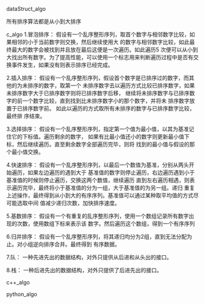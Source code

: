 dataStruct_algo

所有排序算法都是从小到大排序

c_algo
1.冒泡排序：
假设有一个乱序整形序列，取首个数字与相邻数字比较，如果相邻的小于当前数字则交换，然后继续使用大
的数字与相邻数字比较，如此最终最大的数字会被找到并且放在最后这便是一次遍历。如此遍历5
次便可以从小到大找出所有数字。为了提高性能，可以使用一个标志用来判断遍历过程中是否有交
换事件发生，如果没有则表示排序已经完成。

2.插入排序：
假设有一个乱序整形序列，假设首个数字是已排序过的数字，而其他的为未排序的数字，取第一个
未排序数字去以遍历方式比较已排序数字，如果未排序数字大于已排序数字则将已排序数字后移，
继续将未排序数字与已排序数字的前一个数字比较，直到找到比未排序数字小的那个数字，并将未
排序数字放置于已排序数字前。 如此以遍历的方式取所有未排序的数字与已排序数字比较，最终排
序结束。

3.选择排序：
假设有一个乱序整形序列，指定第一个值为最小值，以其为基准记住它的下标值。遍历剩余的数字，
如果有比最小值还小的数字则更新最小值下标，然后继续遍历。直至剩余数字全部遍历完毕，则将
找到的最小值与假设的那个最小值交换。

4.快速排序：
假设有一个乱序整形序列，以最后一个数值为基准，分别从两头开始遍历，如果左边遍历的遇到大于
基准值的数字则停止遍历，右边遍历遇到小于基准值的时候则停止遍历，交换这两个数值，继续遍历
直到左右遍历相遇，则表示遍历完毕，最终将小于基准值的分为一组，大于基准值的为另一组。递归
重复上述操作，最终得到从小到大的有序序列。基准值可以通过某种取平均值的方式尽可能选取中间
值减少递归次数，加快排序速度。

5.基数排序：
假设有一个有重复的乱序整形序列，使用一个数组记录所有数字出现的次数，使用数组下标来表示该
数字。然后遍历这个数组，得到一个有序序列

6.归并排序：
假设有一个乱序整形序列，将其递归均分为2组，直到无法分配为止。对小组逆向排序合并。最终得到
有序数据。

7.队：
一种先进先出的数据结构，对外只提供从后进和从头出的接口。

8.栈：
一种后进先出的数据结构，对外只提供了后进先出的接口。

c++_algo


python_algo

